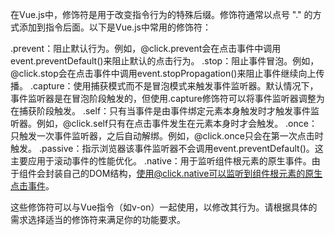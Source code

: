 在Vue.js中，修饰符是用于改变指令行为的特殊后缀。修饰符通常以点号 "." 的方式添加到指令后面。以下是Vue.js中常用的修饰符：

.prevent：阻止默认行为。例如，@click.prevent会在点击事件中调用event.preventDefault()来阻止默认的点击行为。
.stop：阻止事件冒泡。例如，@click.stop会在点击事件中调用event.stopPropagation()来阻止事件继续向上传播。
.capture：使用捕获模式而不是冒泡模式来触发事件监听器。默认情况下，事件监听器是在冒泡阶段触发的，但使用.capture修饰符可以将事件监听器调整为在捕获阶段触发。
.self：只有当事件是由事件绑定元素本身触发时才触发事件监听器。例如，@click.self只有在点击事件发生在元素本身时才会触发。
.once：只触发一次事件监听器，之后自动解绑。例如，@click.once只会在第一次点击时触发。
.passive：指示浏览器该事件监听器不会调用event.preventDefault()。这主要应用于滚动事件的性能优化。
.native：用于监听组件根元素的原生事件。由于组件会封装自己的DOM结构，使用@click.native可以监听到组件根元素的原生点击事件。

这些修饰符可以与Vue指令（如v-on）一起使用，以修改其行为。请根据具体的需求选择适当的修饰符来满足你的功能要求。
